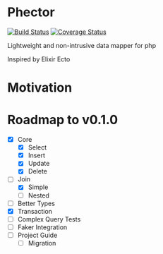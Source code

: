 # Phector
[![Build Status](https://travis-ci.com/inven10/Phector.svg?branch=master)](https://travis-ci.com/inven10/Phector) [![Coverage Status](https://coveralls.io/repos/github/inven10/Phector/badge.svg?branch=master)](https://coveralls.io/github/inven10/Phector?branch=master)

Lightweight and non-intrusive data mapper for php

Inspired by Elixir Ecto

# Motivation


# Roadmap to v0.1.0

- [x] Core
  - [x] Select
  - [x] Insert
  - [x] Update
  - [x] Delete
- [ ] Join
  - [x] Simple
  - [ ] Nested
- [ ] Better Types
- [x] Transaction
- [ ] Complex Query Tests
- [ ] Faker Integration
- [ ] Project Guide
  - [ ] Migration

